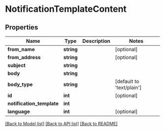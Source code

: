# NotificationTemplateContent

## Properties
Name | Type | Description | Notes
------------ | ------------- | ------------- | -------------
**from_name** | **string** |  | [optional] 
**from_address** | **string** |  | [optional] 
**subject** | **string** |  | 
**body** | **string** |  | 
**body_type** | **string** |  | [default to 'text/plain']
**id** | **int** |  | [optional] 
**notification_template** | **int** |  | 
**language** | **int** |  | [optional] 

[[Back to Model list]](../README.md#documentation-for-models) [[Back to API list]](../README.md#documentation-for-api-endpoints) [[Back to README]](../README.md)


